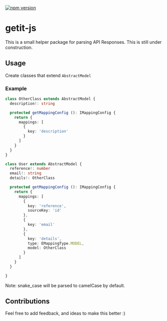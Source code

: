 [![npm version](https://badge.fury.io/js/getit-js.svg)](https://badge.fury.io/js/getit-js)

# getit-js #
This is a small helper package for parsing API Responses.
This is still under construction.

## Usage ##

Create classes that extend ```AbstractModel```

### Example ###
```ts
class OtherClass extends AbstractModel {
  description!: string

  protected getMappingConfig (): IMappingConfig {
    return {
      mappings: [
        {
          key: 'description'
        }
      ]
    }
  }
}

class User extends AbstractModel {
  reference!: number
  email!: string
  details!: OtherClass

  protected getMappingConfig (): IMappingConfig {
    return {
      mappings: [
        {
          key: 'reference',
          sourceKey: 'id'
        },
        {
          key: 'email'
        },
        {
          key: 'details',
          type: EMappingType.MODEL,
          model: OtherClass
        }
      ]
    }
  }

}
```

Note: snake_case will be parsed to camelCase by default.

## Contributions ##

Feel free to add feedback, and ideas to make this better :)
